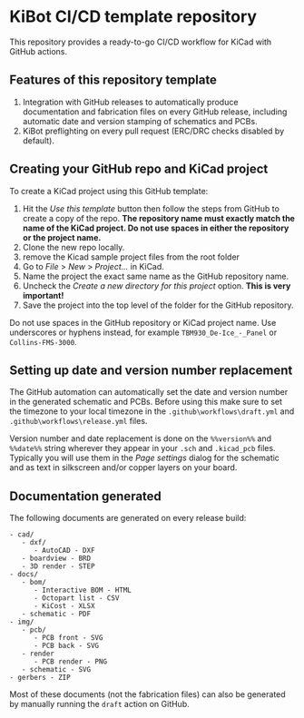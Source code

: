 # KiBot CI/CD template repository

This repository provides a ready-to-go CI/CD workflow for KiCad with GitHub actions.

## Features of this repository template

1. Integration with GitHub releases to automatically produce documentation and
   fabrication files on every GitHub release, including automatic date and version
   stamping of schematics and PCBs.
2. KiBot preflighting on every pull request (ERC/DRC checks disabled by default).

## Creating your GitHub repo and KiCad project

To create a KiCad project using this GitHub template:

1. Hit the _Use this template_ button then follow the steps from GitHub to create a copy of the repo. **The repository name must exactly match the name of the KiCad project.
   Do not use spaces in either the repository or the project name.**
2. Clone the new repo locally.
3. remove the Kicad sample project files from the root folder
4. Go to _File_ > _New_ > _Project..._ in KiCad.
5. Name the project the exact same name as the GitHub repository name.
6. Uncheck the _Create a new directory for this project_ option. **This is very important!**
7. Save the project into the top level of the folder for the GitHub repository.

Do not use spaces in the GitHub repository or KiCad project name. Use underscores or hyphens instead, for example `TBM930_De-Ice_-_Panel` or `Collins-FMS-3000`.

## Setting up date and version number replacement

The GitHub automation can automatically set the date and version number in the generated schematic and PCBs. Before using this make sure to set the timezone to your local timezone in the `.github\workflows\draft.yml` and `.github\workflows\release.yml` files.

Version number and date replacement is done on the `%%version%%` and `%%date%%` string wherever they appear in your `.sch` and `.kicad_pcb` files. Typically you will use them in the _Page settings_ dialog for the schematic and as text in silkscreen and/or copper layers on your board.

## Documentation generated

The following documents are generated on every release build:

```
- cad/
   - dxf/
      - AutoCAD - DXF
   - boardview - BRD
   - 3D render - STEP
- docs/
   - bom/
      - Interactive BOM - HTML
      - Octopart list - CSV
      - KiCost - XLSX
   - schematic - PDF
- img/
   - pcb/
      - PCB front - SVG
      - PCB back - SVG
   - render
      - PCB render - PNG
   - schematic - SVG
- gerbers - ZIP
```

Most of these documents (not the fabrication files) can also be generated by manually running the `draft` action on GitHub.
